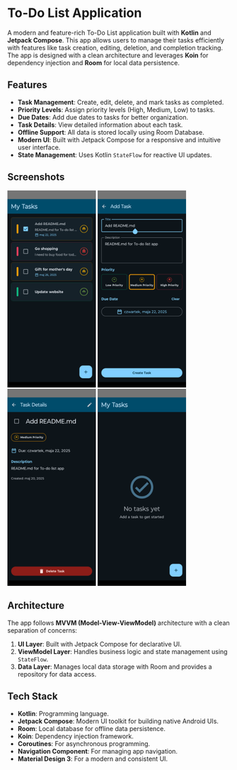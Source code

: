 # To-Do List Application

A modern and feature-rich To-Do List application built with **Kotlin** and **Jetpack Compose**. This app allows users to manage their tasks efficiently with features like task creation, editing, deletion, and completion tracking. The app is designed with a clean architecture and leverages **Koin** for dependency injection and **Room** for local data persistence.

## Features

- **Task Management**: Create, edit, delete, and mark tasks as completed.
- **Priority Levels**: Assign priority levels (High, Medium, Low) to tasks.
- **Due Dates**: Add due dates to tasks for better organization.
- **Task Details**: View detailed information about each task.
- **Offline Support**: All data is stored locally using Room Database.
- **Modern UI**: Built with Jetpack Compose for a responsive and intuitive user interface.
- **State Management**: Uses Kotlin `StateFlow` for reactive UI updates.

## Screenshots
<img src="screenshots/tasks_list.png" alt="To-Do List" width="200"/> <img src="screenshots/adding_task.png" alt="To-Do List" width="200"/>
<img src="screenshots/task_details.png" alt="To-Do List" width="200"/>
<img src="screenshots/empty_list.png" alt="To-Do List" width="200"/>

## Architecture

The app follows **MVVM (Model-View-ViewModel)** architecture with a clean separation of concerns:

1. **UI Layer**: Built with Jetpack Compose for declarative UI.
2. **ViewModel Layer**: Handles business logic and state management using `StateFlow`.
3. **Data Layer**: Manages local data storage with Room and provides a repository for data access.

## Tech Stack

- **Kotlin**: Programming language.
- **Jetpack Compose**: Modern UI toolkit for building native Android UIs.
- **Room**: Local database for offline data persistence.
- **Koin**: Dependency injection framework.
- **Coroutines**: For asynchronous programming.
- **Navigation Component**: For managing app navigation.
- **Material Design 3**: For a modern and consistent UI.
